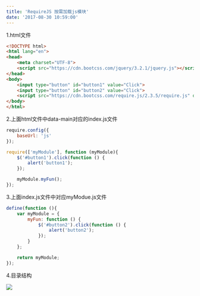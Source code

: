```yaml
---
title: 'RequireJS 按需加载js模块'
date: '2017-08-30 10:59:00'
---   
```

1.html文件

```html
<!DOCTYPE html>
<html lang="en">
<head>
    <meta charset="UTF-8">
    <script src="https://cdn.bootcss.com/jquery/3.2.1/jquery.js"></script>
</head>
<body>
    <input type="button" id="button1" value="Click">
    <input type="button" id="button2" value="Click">
    <script src="https://cdn.bootcss.com/require.js/2.3.5/require.js" data-main="js/index"></script>
</body>
</html>
```
  

2.上面html文件中data-main对应的index.js文件

```javascript
require.config({
    baseUrl: 'js'
});

require(['myModule'], function (myModule){
    $('#button1').click(function () {
        alert('button1');
    });

    myModule.myFun();
});
```
  

3.上面index.js文件中对应myModue.js文件

```javascript
define(function (){
    var myModule = {
        myFun: function () {
            $('#button2').click(function () {
                alert('button2');
            });
        }
    };

    return myModule;
});
```
  

4.目录结构

![](https://img-blog.csdn.net/20170830110353658?watermark/2/text/aHR0cDovL2Jsb2cuY3Nkbi5uZXQveHV0b25nYmFv/font/5a6L5L2T/fontsize/400/fill/I0JBQkFCMA/dissolve/70/gravity/Center)